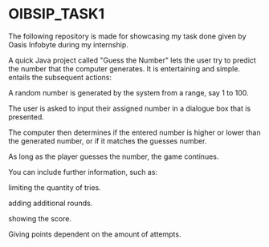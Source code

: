 # OIBSIP_TASK1
The following repository is made for showcasing my task done given by Oasis Infobyte during my internship.

A quick Java project called "Guess the Number" lets the user try to predict the number that the computer generates. It is entertaining and simple. entails the subsequent actions:

A random number is generated by the system from a range, say 1 to 100.

The user is asked to input their assigned number in a dialogue box that is presented.

The computer then determines if the entered number is higher or lower than the generated number, or if it matches the guesses number.

As long as the player guesses the number, the game continues.

You can include further information, such as:

limiting the quantity of tries.

adding additional rounds.

showing the score.

Giving points dependent on the amount of attempts.


